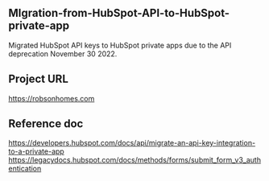 ## MIgration-from-HubSpot-API-to-HubSpot-private-app
Migrated HubSpot API keys to HubSpot private apps due to the API deprecation November 30 2022.

## Project URL
https://robsonhomes.com

## Reference doc
https://developers.hubspot.com/docs/api/migrate-an-api-key-integration-to-a-private-app
https://legacydocs.hubspot.com/docs/methods/forms/submit_form_v3_authentication
